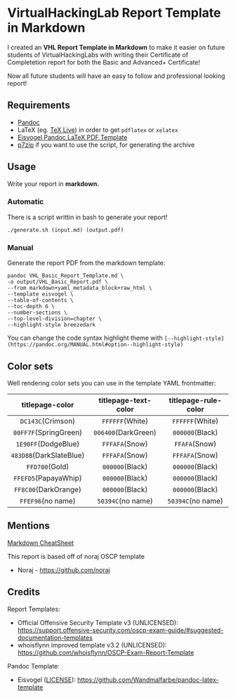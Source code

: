 # VirtualHackingLab Report Template in Markdown

I created an **VHL Report Template in Markdown** to make it easier on future students of VirtualHackingLabs with writing their Certificate of Completetion report for both the Basic and Advanced+ Certificate!

Now all future students will have an easy to follow and professional looking report!

## Requirements

- [Pandoc](https://pandoc.org/installing.html)
- LaTeX (eg. [TeX Live](http://www.tug.org/texlive/)) in order to get ```pdflatex``` or ```xelatex```
- [Eisvogel Pandoc LaTeX PDF Template](https://github.com/Wandmalfarbe/pandoc-latex-template#installation)
- [p7zip](http://p7zip.sourceforge.net/) if you want to use the script, for generating the archive

## Usage
Write your report in **markdown.**

### Automatic
There is a script writtin in bash to generate your report!

```./generate.sh (input.md) (output.pdf)```

### Manual
Generate the report PDF from the markdown template:
```
pandoc VHL_Basic_Report_Template.md \
-o output/VHL_Basic_Report.pdf \
--from markdown+yaml_metadata_block+raw_html \
--template eisvogel \
--table-of-contents \
--toc-depth 6 \
--number-sections \
--top-level-division=chapter \
--highlight-style breezedark
```
You can change the code syntax highlight theme with ```[--highlight-style](https://pandoc.org/MANUAL.html#option--highlight-style)```

## Color sets
Well rendering color sets you can use in the template YAML frontmatter:

| titlepage-color | titlepage-text-color | titlepage-rule-color |
|:---------------:|:--------------------:|:--------------------:|
|```DC143C```(Crimson)|```FFFFFF```(White)|```FFFFFF```(White)|
|```00FF7F```(SpringGreen)|```006400```(DarkGreen)|```000000```(Black)|
|```1E90FF```(DodgeBlue)|```FFFAFA```(Snow)|```FFAFA```(Snow)|
|```483D8B```(DarkSlateBlue)|```FFFAFA```(Snow)|```FFFAFA```(Snow)|
|```FFD700```(Gold)|```000000```(Black)|```000000```(Black)|
|```FFEFD5```(PapayaWhip)|```000000```(Black)|```000000```(Black)|
|```FF8C00```(DarkOrange)|```000000```(Black)|```000000```(Black)|
|```FFEF96```(no name)|```50394C```(no name)|```50394C```(no name)|

## Mentions

[Markdown CheatSheet](https://github.com/adam-p/markdown-here/wiki/Markdown-Cheatsheet)

This report is based off of noraj OSCP template
- Noraj - https://github.com/noraj

## Credits

Report Templates:

- Official Offensive Security Template v3 (UNLICENSED): https://support.offensive-security.com/oscp-exam-guide/#suggested-documentation-templates
- whoisflynn improved template v3.2 (UNLICENSED): https://github.com/whoisflynn/OSCP-Exam-Report-Template

Pandoc Template:

- Eisvogel ([LICENSE](https://github.com/Wandmalfarbe/pandoc-latex-template/blob/master/LICENSE)): https://github.com/Wandmalfarbe/pandoc-latex-template

